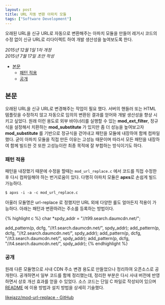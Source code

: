 ```yaml
---
layout: post
title: URL 자동 변환 아파치 모듈
tags: ["Software Development"]
---
```


<div class="message">
오래된 URL을 신규 URL로 자동으로 변환해주는 아파치 모듈을 만들어 레거시 코드의 수정 없이 신규 URL로 리다이렉트 하여 개발 생산성을 높여보도록 한다.
</div>

*2015년 12월 1일 1차 개정*  
*2015년 7월 17일 초안 작성*  

<!-- TOC -->

- [본문](#본문)
    - [패턴 적용](#패턴-적용)
    - [공개](#공개)

<!-- /TOC -->

## 본문

오래된 URL을 신규 URL로 변경해주는 작업이 필요 했다. 서버의 핸들러 또는 HTML 템플릿을 수정하지 않고 자동으로 임의의 변환된 결과를 얻어와 개발 생산성을 향상 시키고 싶었다. 원래 이런 용도로 외부 바이너리를 실행할 수 있는 **mod_ext_filter**, 정규식을 설정해서 치환하는 **mod_substitute** 가 있지만 좀 더 성능을 높여보고자 **mod_substitute** 를 기반으로 정규식을 걷어내고 패턴을 모듈에 내장하여 함께 컴파일 했다. 굳이 아파치 모듈을 직접 만든 이유는 고성능 때문이며 따라서 모든 패턴을 내장하여 함께 빌드한 것 또한 고성능이란 최종 목적에 잘 부합하는 방식이기도 하다.

### 패턴 적용

패턴을 내장했기 때문에 수정을 할때는 `mod_url_replace.c` 에서 코드를 직접 수정한 후 다시 컴파일해야 하는 번거로움이 있다. 다행히 아파치 모듈은 **apxs**로 손쉽게 빌드 가능하다. 

`$ apxs -i -a -c mod_url_replace.c`

아울러 모듈명은 url-replace 로 정했지만 URL 외에 다양한 룰도 얼마든지 적용이 가능하다. 아래는 패턴과 변환하려는 주소를 등록하는 방법이다.

{% highlight c %}
char *spdy_addr = "//t99.search.daumcdn.net/";

add_pattern(p, dcfg, "//t1.search.daumcdn.net/", spdy_addr);
add_pattern(p, dcfg, "//t2.search.daumcdn.net/", spdy_addr);
add_pattern(p, dcfg, "//t3.search.daumcdn.net/", spdy_addr);
add_pattern(p, dcfg, "//t4.search.daumcdn.net/", spdy_addr);
{% endhighlight %}

### 공개

원래 다른 모듈명으로 사내 CDN 주소 변경 용도로 만들었으나 정리하여 오픈소스로 공개한다. 공개하면서 일부 코드를 함께 정리했는데, 정리한 부분은 다시 사내 버전에 반영 하면서 상호 개선 효과를 얻을 수 있었다. 소스 코드는 단일 C 파일로 작성되어 있으며 [README](https://github.com/likejazz/mod-url-replace/blob/master/README.md) 에 이용 방법과 설치 방법을 상세히 기술했다.

[likejazz/mod-url-replace - GitHub](https://github.com/likejazz/mod-url-replace)
